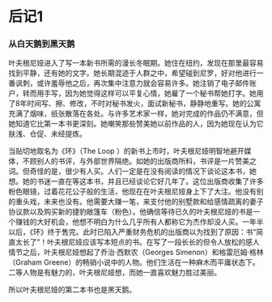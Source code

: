 # 后记1

### 从白天鹅到黑天鹅

叶夫根尼娅进入了写一本新书所需的漫长冬眠期。她住在纽约，发现在那里最容易找到平静，还有她的文字。她长期混迹于人群之中，希望碰到尼罗，好对他进行一番讽刺，或许羞辱他之后，再次集中注意力就会容易许多。她注销了电子邮件账户，转而用手写，因为她觉得这样可以平复心情，她雇了一个秘书帮她打字。她用了8年时间写、擦、修改，不时对秘书发火，面试新秘书，静静地重写。她的公寓充满了烟味，纸张散落在各处。与许多艺术家一样，她对完成的作品仍不满意，但她知道它比第一本书更深刻。她嘲笑那些赞美她以前作品的人，因为她现在认为它肤浅、仓促、未经提炼。

当贴切地取名为《环》（The Loop ）的新书上市时，叶夫根尼娅明智地避开媒体，不顾别人的书评，与外部世界隔绝。如她的出版商所料，书评是一片赞美之词。但奇怪的是，很少有人买。人们一定是在没有阅读的情况下谈论这本书，她想。她的书迷一直在等这本书，并且已经谈论它好几年了。这位出版商收集了许多粉色眼镜，过着花花公子般的生活，他现在在叶夫根尼娅身上下了大注。他没有别的重头戏，未来也没有。他需要大赚一笔，来支付他的别墅款和给感情疏离的妻子协议款以及购买新的捷豹敞篷车（粉色）。他确信等待已久的叶夫根尼娅的书是一个赚钱的大好机会，他想不明白为什么几乎所有人都称它为杰作却没人买。一年半以后，《环》终于售完。此时已陷入严重财务危机的出版商以为找到了原因：书“简直太长了”！叶夫根尼娅应该写本短点的书。在写了一段长长的但令人放松的感人情节之后，叶夫根尼娅想起了乔治·西默农（Georges Simenon）和格雷厄姆·格林（Graham Greene）的畅销小说中的人物。他们生活在一种麻木而平庸状态下。二等人物是有魅力的，叶夫根尼娅想，而她一直喜欢魅力胜过美丽。

所以叶夫根尼娅的第二本书也是黑天鹅。
